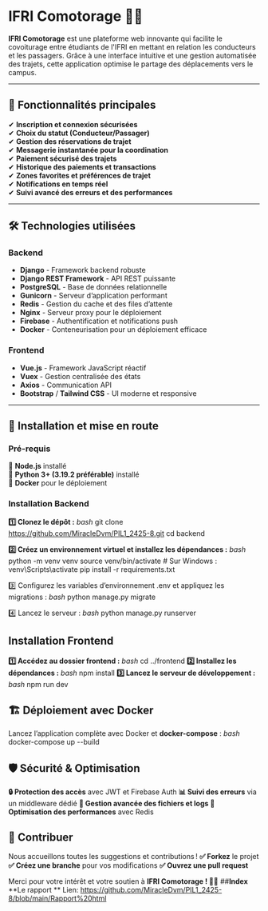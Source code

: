# IFRI Comotorage 🚗💨

**IFRI Comotorage** est une plateforme web innovante qui facilite le covoiturage entre étudiants de l'IFRI en mettant en relation les conducteurs et les passagers. Grâce à une interface intuitive et une gestion automatisée des trajets, cette application optimise le partage des déplacements vers le campus.

---

## 🌟 Fonctionnalités principales

✔ **Inscription et connexion sécurisées**  
✔ **Choix du statut (Conducteur/Passager)**  
✔ **Gestion des réservations de trajet**  
✔ **Messagerie instantanée pour la coordination**  
✔ **Paiement sécurisé des trajets**  
✔ **Historique des paiements et transactions**  
✔ **Zones favorites et préférences de trajet**  
✔ **Notifications en temps réel**  
✔ **Suivi avancé des erreurs et des performances**  

---

## 🛠 Technologies utilisées

### **Backend**
- **Django** - Framework backend robuste
- **Django REST Framework** - API REST puissante
- **PostgreSQL** - Base de données relationnelle
- **Gunicorn** - Serveur d’application performant
- **Redis** - Gestion du cache et des files d’attente
- **Nginx** - Serveur proxy pour le déploiement
- **Firebase** - Authentification et notifications push
- **Docker** - Conteneurisation pour un déploiement efficace

### **Frontend**
- **Vue.js** - Framework JavaScript réactif
- **Vuex** - Gestion centralisée des états
- **Axios** - Communication API
- **Bootstrap** / **Tailwind CSS** - UI moderne et responsive

---

## 🚀 Installation et mise en route

### **Pré-requis**
📌 **Node.js** installé  
📌 **Python 3+ (3.19.2 préférable)** installé  
📌 **Docker** pour le déploiement  

### **Installation Backend**

**1️⃣ Clonez le dépôt :**
*bash*
git clone https://github.com/MiracleDvm/PIL1_2425-8.git
cd backend

**2️⃣ Créez un environnement virtuel et installez les dépendances :**
*bash*
python -m venv venv
source venv/bin/activate  # Sur Windows : venv\Scripts\activate
pip install -r requirements.txt

3️⃣ Configurez les variables d’environnement .env et appliquez les migrations :
*bash*
python manage.py migrate

4️⃣ Lancez le serveur :
*bash*
python manage.py runserver

## **Installation Frontend**
**1️⃣ Accédez au dossier frontend :**
*bash*
cd ../frontend
**2️⃣ Installez les dépendances :**
*bash*
npm install
**3️⃣ Lancez le serveur de développement :**
*bash*
npm run dev
## **🏗 Déploiement avec Docker**
Lancez l’application complète avec Docker et **docker-compose** :
*bash*
docker-compose up --build

## **🛡 Sécurité & Optimisation**
**🔒 Protection des accès** avec JWT et Firebase Auth **📊 Suivi des erreurs** via un middleware dédié **📂 Gestion avancée des fichiers et logs 🚀 Optimisation des performances** avec Redis

## **🤝 Contribuer**
Nous accueillons toutes les suggestions et contributions ! **✅ Forkez** le projet **✅ Créez une branche** pour vos modifications **✅ Ouvrez une pull request**

Merci pour votre intérêt et votre soutien à **IFRI Comotorage ! 🚗💨**
##**Index**
**Le rapport **
Lien: https://github.com/MiracleDvm/PIL1_2425-8/blob/main/Rapport%20html